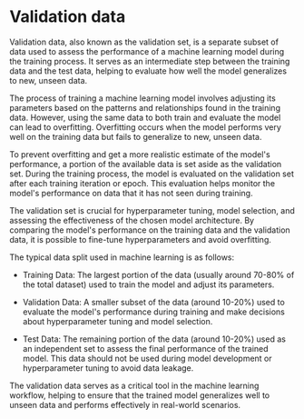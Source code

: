 # Validation data

Validation data, also known as the validation set, is a separate subset of data used to assess the performance of a machine learning model during the training process. It serves as an intermediate step between the training data and the test data, helping to evaluate how well the model generalizes to new, unseen data.

The process of training a machine learning model involves adjusting its parameters based on the patterns and relationships found in the training data. However, using the same data to both train and evaluate the model can lead to overfitting. Overfitting occurs when the model performs very well on the training data but fails to generalize to new, unseen data.

To prevent overfitting and get a more realistic estimate of the model's performance, a portion of the available data is set aside as the validation set. During the training process, the model is evaluated on the validation set after each training iteration or epoch. This evaluation helps monitor the model's performance on data that it has not seen during training.

The validation set is crucial for hyperparameter tuning, model selection, and assessing the effectiveness of the chosen model architecture. By comparing the model's performance on the training data and the validation data, it is possible to fine-tune hyperparameters and avoid overfitting.

The typical data split used in machine learning is as follows:

* Training Data: The largest portion of the data (usually around 70-80% of the total dataset) used to train the model and adjust its parameters.

* Validation Data: A smaller subset of the data (around 10-20%) used to evaluate the model's performance during training and make decisions about hyperparameter tuning and model selection.

* Test Data: The remaining portion of the data (around 10-20%) used as an independent set to assess the final performance of the trained model. This data should not be used during model development or hyperparameter tuning to avoid data leakage.

The validation data serves as a critical tool in the machine learning workflow, helping to ensure that the trained model generalizes well to unseen data and performs effectively in real-world scenarios.
